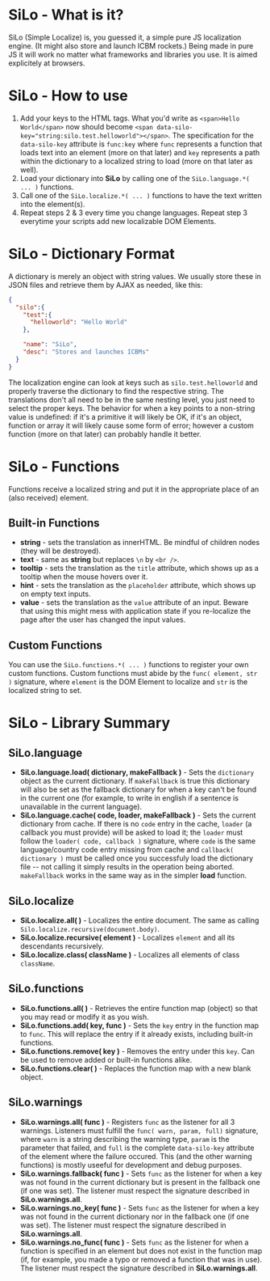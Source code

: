 # SiLo - What is it?
SiLo (Simple Localize) is, you guessed it, a simple pure JS localization engine. (It might also store and launch ICBM rockets.)
Being made in pure JS it will work no matter what frameworks and libraries you use.
It is aimed explicitely at browsers.

# SiLo - How to use
1. Add your keys to the HTML tags. What you'd write as `<span>Hello World</span>` now should become `<span data-silo-key="string:silo.test.helloworld"></span>`. The specification for the `data-silo-key` attribute is `func:key` where `func` represents a function that loads text into an element (more on that later) and `key` represents a path within the dictionary to a localized string to load (more on that later as well).
0. Load your dictionary into **SiLo** by calling one of the `SiLo.language.*( ... )` functions.
0. Call one of the `SiLo.localize.*( ... )` functions to have the text written into the element(s).
0. Repeat steps 2 & 3 every time you change languages. Repeat step 3 everytime your scripts add new localizable DOM Elements.

# SiLo - Dictionary Format
A dictionary is merely an object with string values. We usually store these in JSON files and retrieve them by AJAX as needed, like this:
```json
{
  "silo":{
    "test":{
      "helloworld": "Hello World"
    },

    "name": "SiLo",
    "desc": "Stores and launches ICBMs"
  }
}
```
The localization engine can look at keys such as `silo.test.helloworld` and properly traverse the dictionary to find the respective string. The translations don't all need to be in the same nesting level, you just need to select the proper keys. The behavior for when a key points to a non-string value is undefined: if it's a primitive it will likely be OK, if it's an object, function or array it will likely cause some form of error; however a custom function (more on that later) can probably handle it better.

# SiLo - Functions
Functions receive a localized string and put it in the appropriate place of an (also received) element.

## Built-in Functions
+ **string** - sets the translation as innerHTML. Be mindful of children nodes (they will be destroyed).
+ **text** - same as **string** but replaces `\n` by `<br />`.
+ **tooltip** - sets the translation as the `title` attribute, which shows up as a tooltip when the mouse hovers over it.
+ **hint** - sets the translation as the `placeholder` attribute, which shows up on empty text inputs.
+ **value** - sets the translation as the `value` attribute of an input. Beware that using this might mess with application state if you re-localize the page after the user has changed the input values.

## Custom Functions
You can use the `SiLo.functions.*( ... )` functions to register your own custom functions.
Custom functions must abide by the `func( element, str )` signature, where `element` is the DOM Element to localize and `str` is the localized string to set.

# SiLo - Library Summary
## SiLo.language
+ **SiLo.language.load( dictionary, makeFallback )** - Sets the `dictionary` object as the current dictionary. If `makeFallback` is true this dictionary will also be set as the fallback dictionary for when a key can't be found in the current one (for example, to write in english if a sentence is unavailable in the current language).
+ **SiLo.language.cache( code, loader, makeFallback )** - Sets the current dictionary from cache. If there is no `code` entry in the cache, `loader` (a callback you must provide) will be asked to load it; the `loader` must follow the `loader( code, callback )` signature, where `code` is the same language/country code entry missing from cache and `callback( dictionary )` must be called once you successfuly load the dictionary file -- not calling it simply results in the operation being aborted. `makeFallback` works in the same way as in the simpler **load** function.

## SiLo.localize
+ **SiLo.localize.all( )** - Localizes the entire document. The same as calling `Silo.localize.recursive(document.body)`.
+ **SiLo.localize.recursive( element )** - Localizes `element` and all its descendants recursively.
+ **SiLo.localize.class( className )** - Localizes all elements of class `className`.

## SiLo.functions
+ **SiLo.functions.all( )** - Retrieves the entire function map (object) so that you may read or modify it as you wish.
+ **SiLo.functions.add( key, func )** - Sets the `key` entry in the function map to `func`. This will replace the entry if it already exists, including built-in functions.
+ **SiLo.functions.remove( key )** - Removes the entry under this `key`. Can be used to remove added or built-in functions alike.
+ **SiLo.functions.clear( )** - Replaces the function map with a new blank object.

## SiLo.warnings
+ **SiLo.warnings.all( func )** - Registers `func` as the listener for all 3 warnings. Listeners must fulfill the `func( warn, param, full)` signature, where `warn` is a string describing the warning type, `param` is the parameter that failed, and `full` is the complete `data-silo-key` attribute of the element where the failure occured. This (and the other warning functions) is mostly useeful for development and debug purposes.
+ **SiLo.warnings.fallback( func )** - Sets `func` as the listener for when a key was not found in the current dictionary but is present in the fallback one (if one was set). The listener must respect the signature described in **SiLo.warnings.all**.
+ **SiLo.warnings.no_key( func )** - Sets `func` as the listener for when a key was not found in the current dictionary nor in the fallback one (if one was set). The listener must respect the signature described in **SiLo.warnings.all**.
+ **SiLo.warnings.no_func( func )** - Sets `func` as the listener for when a function is specified in an element but does not exist in the function map (if, for example, you made a typo or removed a function that was in use). The listener must respect the signature described in **SiLo.warnings.all**.
